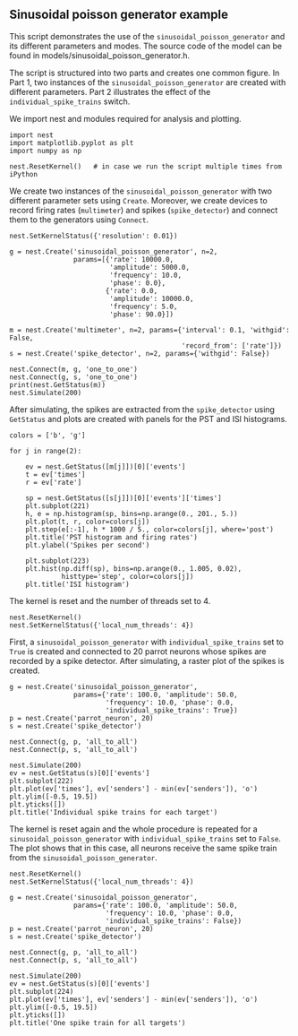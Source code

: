 

    
    
Sinusoidal poisson generator example
------------------------------------

This script demonstrates the use of the `sinusoidal_poisson_generator`
and its different parameters and modes. The source code of the model
can be found in models/sinusoidal_poisson_generator.h.

The script is structured into two parts and creates one common figure.
In Part 1, two instances of the `sinusoidal_poisson_generator` are
created with different parameters. Part 2 illustrates the effect of
the ``individual_spike_trains`` switch.

    
We import nest and modules required for analysis and plotting.

    
    import nest
    import matplotlib.pyplot as plt
    import numpy as np
    
    nest.ResetKernel()   # in case we run the script multiple times from iPython
    
We create two instances of the `sinusoidal_poisson_generator`
with two different parameter sets using `Create`. Moreover, we create
devices to record firing rates (`multimeter`) and spikes
(`spike_detector`) and connect them to the generators using `Connect`.

    
    nest.SetKernelStatus({'resolution': 0.01})
    
    g = nest.Create('sinusoidal_poisson_generator', n=2,
                    params=[{'rate': 10000.0,
                             'amplitude': 5000.0,
                             'frequency': 10.0,
                             'phase': 0.0},
                            {'rate': 0.0,
                             'amplitude': 10000.0,
                             'frequency': 5.0,
                             'phase': 90.0}])
    
    m = nest.Create('multimeter', n=2, params={'interval': 0.1, 'withgid': False,
                                               'record_from': ['rate']})
    s = nest.Create('spike_detector', n=2, params={'withgid': False})
    
    nest.Connect(m, g, 'one_to_one')
    nest.Connect(g, s, 'one_to_one')
    print(nest.GetStatus(m))
    nest.Simulate(200)
    
After simulating, the spikes are extracted from the
`spike_detector` using `GetStatus` and plots are created with panels
for the PST and ISI histograms.

    
    colors = ['b', 'g']
    
    for j in range(2):
    
        ev = nest.GetStatus([m[j]])[0]['events']
        t = ev['times']
        r = ev['rate']
    
        sp = nest.GetStatus([s[j]])[0]['events']['times']
        plt.subplot(221)
        h, e = np.histogram(sp, bins=np.arange(0., 201., 5.))
        plt.plot(t, r, color=colors[j])
        plt.step(e[:-1], h * 1000 / 5., color=colors[j], where='post')
        plt.title('PST histogram and firing rates')
        plt.ylabel('Spikes per second')
    
        plt.subplot(223)
        plt.hist(np.diff(sp), bins=np.arange(0., 1.005, 0.02),
                 histtype='step', color=colors[j])
        plt.title('ISI histogram')
    
The kernel is reset and the number of threads set to 4.

    
    nest.ResetKernel()
    nest.SetKernelStatus({'local_num_threads': 4})
    
First, a `sinusoidal_poisson_generator` with
`individual_spike_trains` set to ``True`` is created and connected to
20 parrot neurons whose spikes are recorded by a spike detector. After
simulating, a raster plot of the spikes is created.

    
    g = nest.Create('sinusoidal_poisson_generator',
                    params={'rate': 100.0, 'amplitude': 50.0,
                            'frequency': 10.0, 'phase': 0.0,
                            'individual_spike_trains': True})
    p = nest.Create('parrot_neuron', 20)
    s = nest.Create('spike_detector')
    
    nest.Connect(g, p, 'all_to_all')
    nest.Connect(p, s, 'all_to_all')
    
    nest.Simulate(200)
    ev = nest.GetStatus(s)[0]['events']
    plt.subplot(222)
    plt.plot(ev['times'], ev['senders'] - min(ev['senders']), 'o')
    plt.ylim([-0.5, 19.5])
    plt.yticks([])
    plt.title('Individual spike trains for each target')
    
The kernel is reset again and the whole procedure is repeated for
a `sinusoidal_poisson_generator` with `individual_spike_trains`
set to ``False``. The plot shows that in this case, all neurons
receive the same spike train from the `sinusoidal_poisson_generator`.

    
    nest.ResetKernel()
    nest.SetKernelStatus({'local_num_threads': 4})
    
    g = nest.Create('sinusoidal_poisson_generator',
                    params={'rate': 100.0, 'amplitude': 50.0,
                            'frequency': 10.0, 'phase': 0.0,
                            'individual_spike_trains': False})
    p = nest.Create('parrot_neuron', 20)
    s = nest.Create('spike_detector')
    
    nest.Connect(g, p, 'all_to_all')
    nest.Connect(p, s, 'all_to_all')
    
    nest.Simulate(200)
    ev = nest.GetStatus(s)[0]['events']
    plt.subplot(224)
    plt.plot(ev['times'], ev['senders'] - min(ev['senders']), 'o')
    plt.ylim([-0.5, 19.5])
    plt.yticks([])
    plt.title('One spike train for all targets')
    
    




